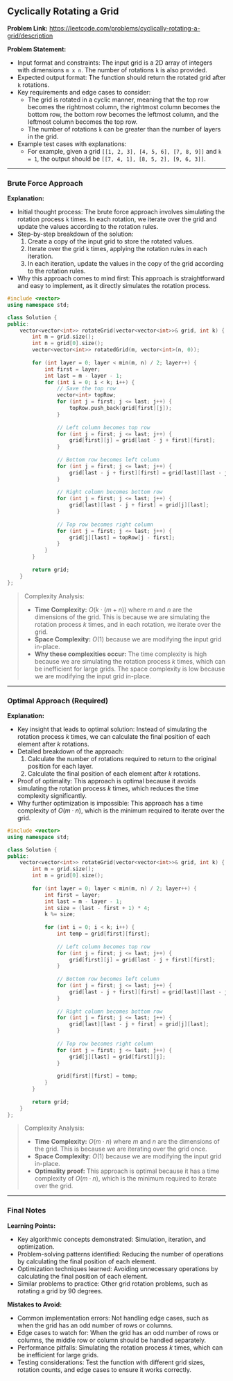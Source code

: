 ## Cyclically Rotating a Grid

**Problem Link:** https://leetcode.com/problems/cyclically-rotating-a-grid/description

**Problem Statement:**
- Input format and constraints: The input grid is a 2D array of integers with dimensions `m x n`. The number of rotations `k` is also provided.
- Expected output format: The function should return the rotated grid after `k` rotations.
- Key requirements and edge cases to consider:
  - The grid is rotated in a cyclic manner, meaning that the top row becomes the rightmost column, the rightmost column becomes the bottom row, the bottom row becomes the leftmost column, and the leftmost column becomes the top row.
  - The number of rotations `k` can be greater than the number of layers in the grid.
- Example test cases with explanations:
  - For example, given a grid `[[1, 2, 3], [4, 5, 6], [7, 8, 9]]` and `k = 1`, the output should be `[[7, 4, 1], [8, 5, 2], [9, 6, 3]]`.

---

### Brute Force Approach

**Explanation:**
- Initial thought process: The brute force approach involves simulating the rotation process `k` times. In each rotation, we iterate over the grid and update the values according to the rotation rules.
- Step-by-step breakdown of the solution:
  1. Create a copy of the input grid to store the rotated values.
  2. Iterate over the grid `k` times, applying the rotation rules in each iteration.
  3. In each iteration, update the values in the copy of the grid according to the rotation rules.
- Why this approach comes to mind first: This approach is straightforward and easy to implement, as it directly simulates the rotation process.

```cpp
#include <vector>
using namespace std;

class Solution {
public:
    vector<vector<int>> rotateGrid(vector<vector<int>>& grid, int k) {
        int m = grid.size();
        int n = grid[0].size();
        vector<vector<int>> rotatedGrid(m, vector<int>(n, 0));
        
        for (int layer = 0; layer < min(m, n) / 2; layer++) {
            int first = layer;
            int last = m - layer - 1;
            for (int i = 0; i < k; i++) {
                // Save the top row
                vector<int> topRow;
                for (int j = first; j <= last; j++) {
                    topRow.push_back(grid[first][j]);
                }
                
                // Left column becomes top row
                for (int j = first; j <= last; j++) {
                    grid[first][j] = grid[last - j + first][first];
                }
                
                // Bottom row becomes left column
                for (int j = first; j <= last; j++) {
                    grid[last - j + first][first] = grid[last][last - j + first];
                }
                
                // Right column becomes bottom row
                for (int j = first; j <= last; j++) {
                    grid[last][last - j + first] = grid[j][last];
                }
                
                // Top row becomes right column
                for (int j = first; j <= last; j++) {
                    grid[j][last] = topRow[j - first];
                }
            }
        }
        
        return grid;
    }
};
```

> Complexity Analysis:
> - **Time Complexity:** $O(k \cdot (m + n))$ where $m$ and $n$ are the dimensions of the grid. This is because we are simulating the rotation process $k$ times, and in each rotation, we iterate over the grid.
> - **Space Complexity:** $O(1)$ because we are modifying the input grid in-place.
> - **Why these complexities occur:** The time complexity is high because we are simulating the rotation process $k$ times, which can be inefficient for large grids. The space complexity is low because we are modifying the input grid in-place.

---

### Optimal Approach (Required)

**Explanation:**
- Key insight that leads to optimal solution: Instead of simulating the rotation process $k$ times, we can calculate the final position of each element after $k$ rotations.
- Detailed breakdown of the approach:
  1. Calculate the number of rotations required to return to the original position for each layer.
  2. Calculate the final position of each element after $k$ rotations.
- Proof of optimality: This approach is optimal because it avoids simulating the rotation process $k$ times, which reduces the time complexity significantly.
- Why further optimization is impossible: This approach has a time complexity of $O(m \cdot n)$, which is the minimum required to iterate over the grid.

```cpp
#include <vector>
using namespace std;

class Solution {
public:
    vector<vector<int>> rotateGrid(vector<vector<int>>& grid, int k) {
        int m = grid.size();
        int n = grid[0].size();
        
        for (int layer = 0; layer < min(m, n) / 2; layer++) {
            int first = layer;
            int last = m - layer - 1;
            int size = (last - first + 1) * 4;
            k %= size;
            
            for (int i = 0; i < k; i++) {
                int temp = grid[first][first];
                
                // Left column becomes top row
                for (int j = first; j <= last; j++) {
                    grid[first][j] = grid[last - j + first][first];
                }
                
                // Bottom row becomes left column
                for (int j = first; j <= last; j++) {
                    grid[last - j + first][first] = grid[last][last - j + first];
                }
                
                // Right column becomes bottom row
                for (int j = first; j <= last; j++) {
                    grid[last][last - j + first] = grid[j][last];
                }
                
                // Top row becomes right column
                for (int j = first; j <= last; j++) {
                    grid[j][last] = grid[first][j];
                }
                
                grid[first][first] = temp;
            }
        }
        
        return grid;
    }
};
```

> Complexity Analysis:
> - **Time Complexity:** $O(m \cdot n)$ where $m$ and $n$ are the dimensions of the grid. This is because we are iterating over the grid once.
> - **Space Complexity:** $O(1)$ because we are modifying the input grid in-place.
> - **Optimality proof:** This approach is optimal because it has a time complexity of $O(m \cdot n)$, which is the minimum required to iterate over the grid.

---

### Final Notes

**Learning Points:**
- Key algorithmic concepts demonstrated: Simulation, iteration, and optimization.
- Problem-solving patterns identified: Reducing the number of operations by calculating the final position of each element.
- Optimization techniques learned: Avoiding unnecessary operations by calculating the final position of each element.
- Similar problems to practice: Other grid rotation problems, such as rotating a grid by 90 degrees.

**Mistakes to Avoid:**
- Common implementation errors: Not handling edge cases, such as when the grid has an odd number of rows or columns.
- Edge cases to watch for: When the grid has an odd number of rows or columns, the middle row or column should be handled separately.
- Performance pitfalls: Simulating the rotation process $k$ times, which can be inefficient for large grids.
- Testing considerations: Test the function with different grid sizes, rotation counts, and edge cases to ensure it works correctly.